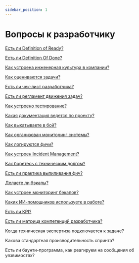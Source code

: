 ```yaml
---
sidebar_position: 1
---
```

# Вопросы к разработчику

[Есть ли Definition of Ready?](./dor.md)

[Есть ли Definition Of Done?](./dod.md)

[Как устроена инженерная культура в компании?](./culture.md)

[Как оцениваются задачи?](./estimate/index.md)

[Есть ли чек-лист разработчика?](./checklist.md)

[Есть ли регламент движения задач?](../po/task-movement.md)

[Как устроено тестирование?](./test.md)

[Какая документация ведется по проекту?](../develop/docs/)

[Как выкатываете в бой?](../develop/deploy/)

[Как организован мониторинг системы?](./monitoring.md)

[Как логируются фичи?](./logs.md)

[Как устроен Incident Management?](./incident/index.md)

[Как боретесь с техническим долгом?](./technicalDebt.md)

[Есть ли практика выпиливания фич?](./delete.md)

[Делаете ли бэкапы?](./backup.md)

[Как устроен мониторинг бэкапов?](./backupMonitoring.md)

[Каких ИИ-помощников используете в работе?](./ai.md)

[Есть ли KPI?](./kpi.md)

[Есть ли матрица компетенций разработчика?](./matrix.md)

Когда техническая экспертиза подключается к задаче?

Какова стандартная производительность спринта?

Есть ли баунти-программа, как реагируем на сообщения об уязвимостях?